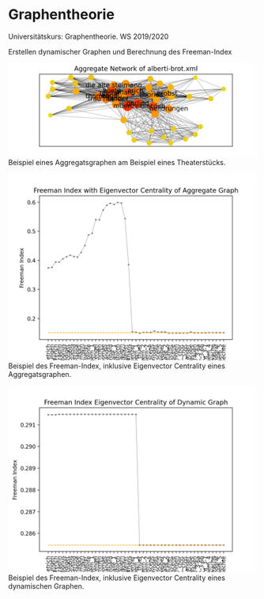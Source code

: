 # Graphentheorie
Universitätskurs: Graphentheorie. WS 2019/2020

Erstellen dynamischer Graphen und Berechnung des Freeman-Index

![aggregate-network.png](https://github.com/piahh/Graphentheorie/blob/main/examples/aggregate-network.png)
Beispiel eines Aggregatsgraphen am Beispiel eines Theaterstücks.


![FI.png](https://github.com/piahh/Graphentheorie/blob/main/examples/FI.png)
Beispiel des Freeman-Index, inklusive Eigenvector Centrality eines Aggregatsgraphen.


![FI-dynamic.png](https://github.com/piahh/Graphentheorie/blob/main/examples/FI-dynamic.png)
Beispiel des Freeman-Index, inklusive Eigenvector Centrality eines dynamischen Graphen.
